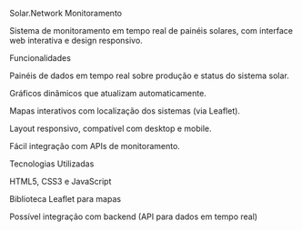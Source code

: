Solar.Network Monitoramento

Sistema de monitoramento em tempo real de painéis solares, com interface web interativa e design responsivo.

Funcionalidades

Painéis de dados em tempo real sobre produção e status do sistema solar.

Gráficos dinâmicos que atualizam automaticamente.

Mapas interativos com localização dos sistemas (via Leaflet).

Layout responsivo, compatível com desktop e mobile.

Fácil integração com APIs de monitoramento.

Tecnologias Utilizadas

HTML5, CSS3 e JavaScript

Biblioteca Leaflet para mapas

Possível integração com backend (API para dados em tempo real)
